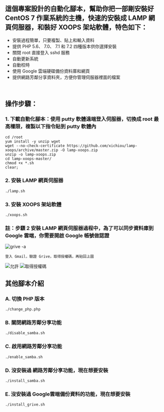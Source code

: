 ## 這個專案設計的自動化腳本，幫助你把一部剛安裝好 CentOS 7 作業系統的主機，快速的安裝成 LAMP 網頁伺服器，和裝好 XOOPS 架站軟體，特色如下：

* 安裝過程簡單，只要複製、貼上和輸入資料
* 提供 PHP 5.6、 7.0、 7.1 和 7.2 四種版本供你選擇安裝
* 關閉 root 直接登入 sshd 服務
* 自動更新系統
* 自動校時
* 使用 Google 雲端硬碟備份資料庫和網頁
* 提供網路芳鄰分享資料夾，方便你管理伺服器裡面的檔案

<br/>

## 操作步驟：
### 1. 下載自動化腳本：使用 putty 軟體遠端登入伺服器，切換成 root 最高權限，複製以下指令貼到 putty 軟體內

    cd /root
    yum install -y unzip wget
    wget --no-check-certificate https://github.com/xichiou/lamp-xoops/archive/master.zip -O lamp-xoops.zip
    unzip -o lamp-xoops.zip
    cd lamp-xoops-master/
    chmod +x *.sh
    clear;

### 2. 安裝 LAMP 網頁伺服器

    ./lamp.sh

### 3. 安裝 XOOPS 架站軟體

    ./xoops.sh

### 註：步驟 2 安裝 LAMP 網頁伺服器過程中，為了可以同步資料庫到 Google 雲端，你需要開啟 Google 帳號做認證

![grive -a](https://github.com/xichiou/lamp-xoops/blob/master/images/grive-a.png)

    登入 Gmail，驗證 Grive，取得授權碼，再貼回上圖

![允許](https://github.com/xichiou/lamp-xoops/blob/master/images/grive_auth.png)
![取得授權碼](https://github.com/xichiou/lamp-xoops/blob/master/images/grive_auth-2.png)

## 其他腳本介紹
### A. 切換 PHP 版本

    ./change_php.php

### B. 關閉網路芳鄰分享功能

    ./disable_samba.sh

### C. 啟用網路芳鄰分享功能

    ./enable_samba.sh

### D. 沒安裝過 網路芳鄰分享功能，現在想要安裝

    ./install_samba.sh

### E. 沒安裝過 Google雲端備份資料的功能，現在想要安裝

    ./install_grive.sh





